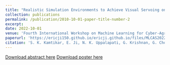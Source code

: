 ```yaml
---
title: "Realistic Simulation Environments to Achieve Visual Servoing on Soft Continuum Arms in Constrained Environments"
collection: publications
permalink: /publication/2010-10-01-paper-title-number-2
excerpt: 
date: 2022-10-01
venue: 'Fourth International Workshop on Machine Learning for Cyber-Agricultural Systems (MLCAS)'
paperurl: 'https://ericji150.github.io/ericji.github.io/files/MLCAS2022-Poster.pdf'
citation: 'S. K. Kamtikar, E. Ji, N. K. Uppalapati, G. Krishnan, G. Chowdhary. ”Realistic Simulation Environments to Achieve Visual Servoing on Soft Continuum Arms in Constrained Environments”'
---
```

[Download abstract here](https://ericji150.github.io/ericji.github.io/files/MLCAS2022-Abstract.pdf)
[Download poster here](https://ericji150.github.io/ericji.github.io/files/MLCAS2022-Poster.pdf)